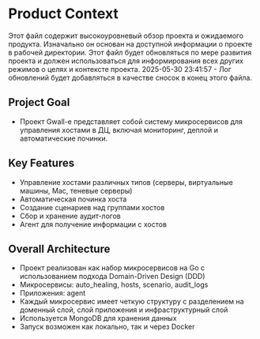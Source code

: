 # Product Context

Этот файл содержит высокоуровневый обзор проекта и ожидаемого продукта. Изначально он основан на доступной информации о проекте в рабочей директории. Этот файл будет обновляться по мере развития проекта и должен использоваться для информирования всех других режимов о целях и контексте проекта.
2025-05-30 23:41:57 - Лог обновлений будет добавляться в качестве сносок в конец этого файла.

## Project Goal

* Проект Gwall-e представляет собой систему микросервисов для управления хостами в ДЦ, включая мониторинг, деплой и автоматические починки.

## Key Features

* Управление хостами различных типов (серверы, виртуальные машины, Mac, теневые серверы)
* Автоматическая починка хоста
* Создание сценариев над группами хостов
* Сбор и хранение аудит-логов
* Агент для получение информации с хостов

## Overall Architecture

* Проект реализован как набор микросервисов на Go с использованием подхода Domain-Driven Design (DDD)
* Микросервисы: auto_healing, hosts, scenario, audit_logs
* Приложения: agent
* Каждый микросервис имеет четкую структуру с разделением на доменный слой, слой приложения и инфраструктурный слой
* Используется MongoDB для хранения данных
* Запуск возможен как локально, так и через Docker